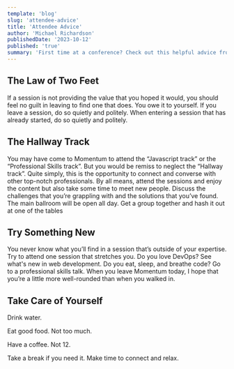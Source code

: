 ```yaml
---
template: 'blog'
slug: 'attendee-advice'
title: 'Attendee Advice'
author: 'Michael Richardson'
publishedDate: '2023-10-12'
published: 'true'
summary: 'First time at a conference? Check out this helpful advice from one of our organizers!'
---
```


## The Law of Two Feet

If a session is not providing the value that you hoped it would, you should feel no guilt in leaving to find one that does. You owe it to yourself. If you leave a session, do so quietly and politely. When entering a session that has already started, do so quietly and politely.

## The Hallway Track

You may have come to Momentum to attend the “Javascript track” or the “Professional Skills track”. But you would be remiss to neglect the “Hallway track”. Quite simply, this is the opportunity to connect and converse with other top-notch professionals. By all means, attend the sessions and enjoy the content but also take some time to meet new people. Discuss the challenges that you’re grappling with and the solutions that you’ve found.
The main ballroom will be open all day. Get a group together and hash it out at one of the tables

## Try Something New

You never know what you’ll find in a session that’s outside of your expertise. Try to attend one session that stretches you. Do you love DevOps? See what's new in web development. Do you eat, sleep, and breathe code? Go to a professional skills talk.
When you leave Momentum today, I hope that you’re a little more well-rounded than when you walked in.

## Take Care of Yourself

Drink water.

Eat good food. Not too much.

Have a coffee. Not 12.

Take a break if you need it. Make time to connect and relax.
